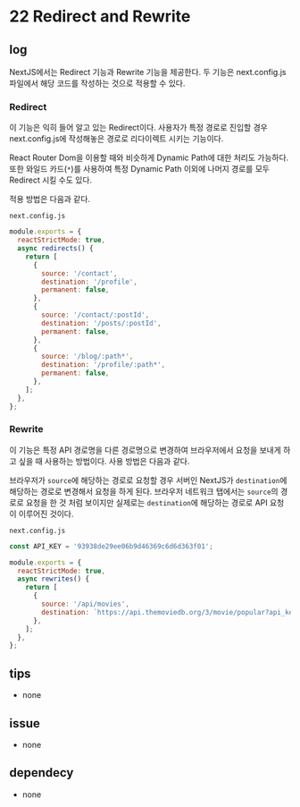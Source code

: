 # 22 Redirect and Rewrite

## log

NextJS에서는 Redirect 기능과 Rewrite 기능을 제공한다. 두 기능은 next.config.js 파일에서 해당 코드를 작성하는 것으로 적용할 수 있다.

### Redirect

이 기능은 익히 들어 알고 있는 Redirect이다. 사용자가 특정 경로로 진입할 경우 next.config.js에 작성해놓은 경로로 리다이렉트 시키는 기능이다.

React Router Dom을 이용할 때와 비슷하게 Dynamic Path에 대한 처리도 가능하다. 또한 와일드 카드(`*`)를 사용하여 특정 Dynamic Path 이외에 나머지 경로를 모두 Redirect 시킬 수도 있다.

적용 방법은 다음과 같다.

`next.config.js`

```javascript
module.exports = {
  reactStrictMode: true,
  async redirects() {
    return [
      {
        source: '/contact',
        destination: '/profile',
        permanent: false,
      },
      {
        source: '/contact/:postId',
        destination: '/posts/:postId',
        permanent: false,
      },
      {
        source: '/blog/:path*',
        destination: '/profile/:path*',
        permanent: false,
      },
    ];
  },
};
```

### Rewrite

이 기능은 특정 API 경로명을 다른 경로명으로 변경하여 브라우저에서 요청을 보내게 하고 싶을 때 사용하는 방법이다. 사용 방법은 다음과 같다.

브라우저가 `source`에 해당하는 경로로 요청할 경우 서버인 NextJS가 `destination`에 해당하는 경로로 변경해서 요청을 하게 된다. 브라우저 네트워크 탭에서는 `source`의 경로로 요청을 한 것 처럼 보이지만 실제로는 `destination`에 해당하는 경로로 API 요청이 이루어진 것이다.

`next.config.js`

```javascript
const API_KEY = '93938de29ee06b9d46369c6d6d363f01';

module.exports = {
  reactStrictMode: true,
  async rewrites() {
    return [
      {
        source: '/api/movies',
        destination: `https://api.themoviedb.org/3/movie/popular?api_key=${API_KEY}`,
      },
    ];
  },
};
```

## tips

- none

## issue

- none

## dependecy

- none
